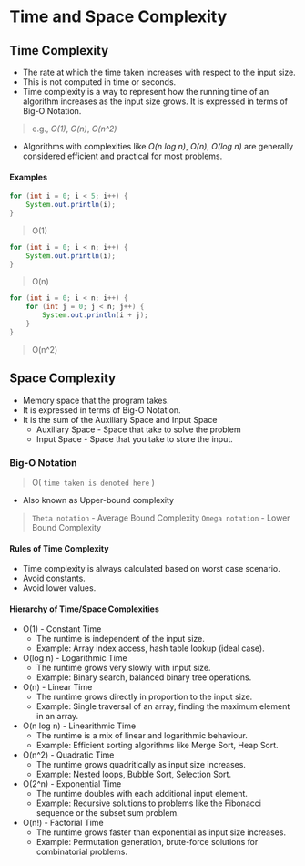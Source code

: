 # **Time and Space Complexity**
## **Time Complexity**
- The rate at which the time taken increases with respect to the input size.
- This is not computed in time or seconds.
- Time complexity is a way to represent how the running time of an algorithm increases as the input size grows. It is expressed in terms of Big-O Notation.
> e.g., _O(1)_, _O(n)_, _O(n^2)_
- Algorithms with complexities like _O(n log n)_, _O(n)_, _O(log n)_ are generally considered efficient and practical for most problems.

#### Examples
```java
for (int i = 0; i < 5; i++) {
    System.out.println(i);
}

```
> O(1)

```java
for (int i = 0; i < n; i++) {
    System.out.println(i);
}

```
> O(n)

```java
for (int i = 0; i < n; i++) {         
    for (int j = 0; j < n; j++) {    
        System.out.println(i + j);
    }
}

```
> O(n^2)


## **Space Complexity**
- Memory space that the program takes.
- It is expressed in terms of Big-O Notation.
- It is the sum of the Auxiliary Space and Input Space
    - Auxiliary Space -  Space that take to solve the problem
    - Input Space -  Space that you take to store the input.

### Big-O Notation
> O( `time taken is denoted here` )
- Also known as Upper-bound complexity
> `Theta notation` - Average Bound Complexity
> `Omega notation` - Lower Bound Complexity

#### Rules of Time Complexity
- Time complexity is always calculated based on worst case scenario.
- Avoid constants.
- Avoid lower values.

#### Hierarchy of Time/Space Complexities
- O(1) - Constant Time
    - The runtime is independent of the input size.
    - Example: Array index access, hash table lookup (ideal case).
- O(log n) - Logarithmic Time
    - The runtime grows very slowly with input size.
    - Example: Binary search, balanced binary tree operations.
- O(n) - Linear Time
    - The runtime grows directly in proportion to the input size.
    - Example: Single traversal of an array, finding the maximum element in an array.
- O(n log n) - Linearithmic Time
    - The runtime is a mix of linear and logarithmic behaviour.
    - Example: Efficient sorting algorithms like Merge Sort, Heap Sort.
- O(n^2) - Quadratic Time
    - The runtime grows quadritically as input size increases.
    - Example: Nested loops, Bubble Sort, Selection Sort.
- O(2^n) - Exponential Time
    - The runtime doubles with each additional input element.
    - Example: Recursive solutions to problems like the Fibonacci sequence or the subset sum problem.
- O(n!) - Factorial Time
    - The runtime grows faster than exponential as input size increases.
    - Example: Permutation generation, brute-force solutions for combinatorial problems.